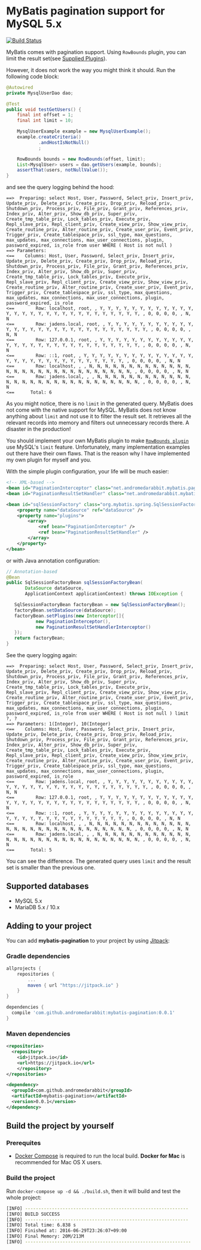 # MyBatis pagination support for MySQL 5.x

[![Build Status](https://travis-ci.org/andromedarabbit/mybatis-pagination.svg?branch=develop)](https://travis-ci.org/andromedarabbit/mybatis-pagination)

MyBatis comes with pagination support. Using `RowBounds` plugin, you can limit the result set(see [Supplied Plugins](http://mybatis.org/generator/reference/plugins.html)).

However, it does not work the way you might think it should. Run the following code block:

```java
@Autowired
private MysqlUserDao dao;

@Test
public void testGetUsers() {
    final int offset = 1;
    final int limit = 10;

    MysqlUserExample example = new MysqlUserExample();
    example.createCriteria()
            .andHostIsNotNull()
            ;

    RowBounds bounds = new RowBounds(offset, limit);
    List<MysqlUser> users = dao.getUsers(example, bounds);
    assertThat(users, notNullValue());
}
```

and see the query logging behind the hood:

```
==>  Preparing: select Host, User, Password, Select_priv, Insert_priv, Update_priv, Delete_priv, Create_priv, Drop_priv, Reload_priv, Shutdown_priv, Process_priv, File_priv, Grant_priv, References_priv, Index_priv, Alter_priv, Show_db_priv, Super_priv, Create_tmp_table_priv, Lock_tables_priv, Execute_priv, Repl_slave_priv, Repl_client_priv, Create_view_priv, Show_view_priv, Create_routine_priv, Alter_routine_priv, Create_user_priv, Event_priv, Trigger_priv, Create_tablespace_priv, ssl_type, max_questions, max_updates, max_connections, max_user_connections, plugin, password_expired, is_role from user WHERE ( Host is not null )
==> Parameters:
<==    Columns: Host, User, Password, Select_priv, Insert_priv, Update_priv, Delete_priv, Create_priv, Drop_priv, Reload_priv, Shutdown_priv, Process_priv, File_priv, Grant_priv, References_priv, Index_priv, Alter_priv, Show_db_priv, Super_priv, Create_tmp_table_priv, Lock_tables_priv, Execute_priv, Repl_slave_priv, Repl_client_priv, Create_view_priv, Show_view_priv, Create_routine_priv, Alter_routine_priv, Create_user_priv, Event_priv, Trigger_priv, Create_tablespace_priv, ssl_type, max_questions, max_updates, max_connections, max_user_connections, plugin, password_expired, is_role
<==        Row: localhost, root, , Y, Y, Y, Y, Y, Y, Y, Y, Y, Y, Y, Y, Y, Y, Y, Y, Y, Y, Y, Y, Y, Y, Y, Y, Y, Y, Y, Y, Y, , 0, 0, 0, 0, , N, N
<==        Row: jadens.local, root, , Y, Y, Y, Y, Y, Y, Y, Y, Y, Y, Y, Y, Y, Y, Y, Y, Y, Y, Y, Y, Y, Y, Y, Y, Y, Y, Y, Y, Y, , 0, 0, 0, 0, , N, N
<==        Row: 127.0.0.1, root, , Y, Y, Y, Y, Y, Y, Y, Y, Y, Y, Y, Y, Y, Y, Y, Y, Y, Y, Y, Y, Y, Y, Y, Y, Y, Y, Y, Y, Y, , 0, 0, 0, 0, , N, N
<==        Row: ::1, root, , Y, Y, Y, Y, Y, Y, Y, Y, Y, Y, Y, Y, Y, Y, Y, Y, Y, Y, Y, Y, Y, Y, Y, Y, Y, Y, Y, Y, Y, , 0, 0, 0, 0, , N, N
<==        Row: localhost, , , N, N, N, N, N, N, N, N, N, N, N, N, N, N, N, N, N, N, N, N, N, N, N, N, N, N, N, N, N, , 0, 0, 0, 0, , N, N
<==        Row: jadens.local, , , N, N, N, N, N, N, N, N, N, N, N, N, N, N, N, N, N, N, N, N, N, N, N, N, N, N, N, N, N, , 0, 0, 0, 0, , N, N
<==      Total: 6
```

As you might notice, there is no `limit` in the generated query. MyBatis does not come with the native support for MySQL. MyBatis does not know anything about `limit` and not use it to filter the result set. It retrieves all the relevant records into memory and filters out unnecessary records there. A disaster in the production!

You should implement your own MyBatis plugin to make [`RowBounds plugin`](http://mybatis.org/generator/reference/plugins.html) use MySQL's `limit` feature. Unfortunately, many implementation examples out there have their own flaws. That is the reason why I have implemented my own plugin for myself and you.

With the simple plugin configuration, your life will be much easier:

```xml
<!-- XML-based -->
<bean id="PaginationInterceptor" class="net.andromedarabbit.mybatis.pagination.plugin.PaginationInterceptor"/>
<bean id="PaginationResultSetHandler" class="net.andromedarabbit.mybatis.pagination.plugin.PaginationResultSetHandlerInterceptor"/>

<bean id="sqlSessionFactory" class="org.mybatis.spring.SqlSessionFactoryBean">
    <property name="dataSource" ref="dataSource" />
    <property name="plugins">
        <array>
            <ref bean="PaginationInterceptor" />
            <ref bean="PaginationResultSetHandler" />
        </array>
    </property>
</bean>
```

or with Java annotation configuration:

```java
// Annotation-based
@Bean
public SqlSessionFactoryBean sqlSessionFactoryBean(
       DataSource dataSource,
       ApplicationContext applicationContext) throws IOException {

   SqlSessionFactoryBean factoryBean = new SqlSessionFactoryBean();
   factoryBean.setDataSource(dataSource);
   factoryBean.setPlugins(new Interceptor[]{
           new PaginationInterceptor(),
           new PaginationResultSetHandlerInterceptor()
   });
   return factoryBean;
}
```


See the query logging again:

```
==>  Preparing: select Host, User, Password, Select_priv, Insert_priv, Update_priv, Delete_priv, Create_priv, Drop_priv, Reload_priv, Shutdown_priv, Process_priv, File_priv, Grant_priv, References_priv, Index_priv, Alter_priv, Show_db_priv, Super_priv, Create_tmp_table_priv, Lock_tables_priv, Execute_priv, Repl_slave_priv, Repl_client_priv, Create_view_priv, Show_view_priv, Create_routine_priv, Alter_routine_priv, Create_user_priv, Event_priv, Trigger_priv, Create_tablespace_priv, ssl_type, max_questions, max_updates, max_connections, max_user_connections, plugin, password_expired, is_role from user WHERE ( Host is not null ) limit ?, ?
==> Parameters: 1(Integer), 10(Integer)
<==    Columns: Host, User, Password, Select_priv, Insert_priv, Update_priv, Delete_priv, Create_priv, Drop_priv, Reload_priv, Shutdown_priv, Process_priv, File_priv, Grant_priv, References_priv, Index_priv, Alter_priv, Show_db_priv, Super_priv, Create_tmp_table_priv, Lock_tables_priv, Execute_priv, Repl_slave_priv, Repl_client_priv, Create_view_priv, Show_view_priv, Create_routine_priv, Alter_routine_priv, Create_user_priv, Event_priv, Trigger_priv, Create_tablespace_priv, ssl_type, max_questions, max_updates, max_connections, max_user_connections, plugin, password_expired, is_role
<==        Row: jadens.local, root, , Y, Y, Y, Y, Y, Y, Y, Y, Y, Y, Y, Y, Y, Y, Y, Y, Y, Y, Y, Y, Y, Y, Y, Y, Y, Y, Y, Y, Y, , 0, 0, 0, 0, , N, N
<==        Row: 127.0.0.1, root, , Y, Y, Y, Y, Y, Y, Y, Y, Y, Y, Y, Y, Y, Y, Y, Y, Y, Y, Y, Y, Y, Y, Y, Y, Y, Y, Y, Y, Y, , 0, 0, 0, 0, , N, N
<==        Row: ::1, root, , Y, Y, Y, Y, Y, Y, Y, Y, Y, Y, Y, Y, Y, Y, Y, Y, Y, Y, Y, Y, Y, Y, Y, Y, Y, Y, Y, Y, Y, , 0, 0, 0, 0, , N, N
<==        Row: localhost, , , N, N, N, N, N, N, N, N, N, N, N, N, N, N, N, N, N, N, N, N, N, N, N, N, N, N, N, N, N, , 0, 0, 0, 0, , N, N
<==        Row: jadens.local, , , N, N, N, N, N, N, N, N, N, N, N, N, N, N, N, N, N, N, N, N, N, N, N, N, N, N, N, N, N, , 0, 0, 0, 0, , N, N
<==      Total: 5
```


You can see the difference. The generated query uses `limit` and the result set is smaller than the previous one.

## Supported databases

* MySQL 5.x
* MariaDB 5.x / 10.x

## Adding to your project

You can add **mybatis-pagination** to your project by using [Jitpack](https://jitpack.io/#andromedarabbit/mybatis-pagination):

### Gradle dependencies

```gradle
allprojects {
	repositories {
		...
		maven { url "https://jitpack.io" }
	}
}

dependencies {
  compile 'com.github.andromedarabbit:mybatis-pagination:0.0.1'
}
```

### Maven dependencies

```xml
<repositories>
  <repository>
    <id>jitpack.io</id>
    <url>https://jitpack.io</url>
	</repository>
</repositories>

<dependency>
  <groupId>com.github.andromedarabbit</groupId>
  <artifactId>mybatis-pagination</artifactId>
  <version>0.0.1</version>
</dependency>
```

## Build the project by yourself

### Prerequites

* [Docker Compose](https://docs.docker.com/compose/) is required to run the local build. **Docker for Mac** is recommended for Mac OS X users.


### Build the project

Run `docker-compose up -d && ./build.sh`, then it will build and test the whole project:

```bash
[INFO] -------------------------------------------------------------
[INFO] BUILD SUCCESS
[INFO] -------------------------------------------------------------
[INFO] Total time: 6.838 s
[INFO] Finished at: 2016-06-29T23:26:07+09:00
[INFO] Final Memory: 20M/213M
[INFO] --------------------------------------------------------------
```
